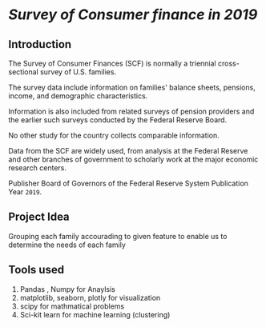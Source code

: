 # *Survey of Consumer finance in 2019*

## Introduction

The Survey of Consumer Finances (SCF) is normally a triennial cross-sectional survey of U.S. families. 

The survey data include information on families' balance sheets, pensions, income, and demographic characteristics. 

Information is also included from related surveys of pension providers and the earlier such surveys conducted by the Federal Reserve Board. 

No other study for the country collects comparable information. 

Data from the SCF are widely used, from analysis at the Federal Reserve and other branches of government to scholarly work at the major economic research centers.

Publisher Board of Governors of the Federal Reserve System Publication Year `2019`.


## Project Idea

Grouping each family accourading to given feature to enable us to determine the needs of each family 


## Tools used

1. Pandas , Numpy for Anaylsis
2. matplotlib, seaborn, plotly for visualization
3. scipy for mathmatical problems 
4. Sci-kit learn for machine learning (clustering)